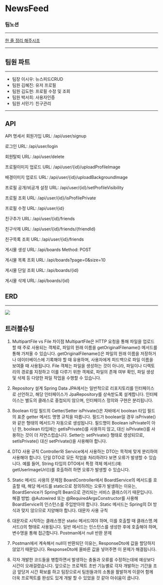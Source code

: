 # NewsFeed
### 팀노션
---
[한 줄 정리 해주시조](https://www.notion.so/teamsparta/1232dc3ef51481808460cf50e30e40d9)

---
## 팀원 파트
---
* 팀장 이시우: 뉴스피드CRUD
* 팀원 김혜진: 유저 프로필
* 팀원 김도현: 프로필 수정 및 조회
* 팀원 박서희: 사용자인증
* 팀원 서민기: 친구관리
---
## API
API 명세서
회원가입
URL: /api/user/signup

로그인
URL: /api/user/login

회원탈퇴
URL: /api/user/delete

프로필이미지 업로드
URL: /api/user/{id}/uploadProfileImage

배경이미지 업로드
URL: /api/user/{id}/uploadBackgroundImage

프로필 공개/비공개 설정
URL: /api/user/{id}/setProfileVisibility

프로필 조회
URL: /api/user/{id}/isProfilePrivate

프로필 수정
URL: /api/user/{id}

친구추가
URL: /api/user/{id}/friends

친구삭제
URL: /api/user/{id}/friends/{friendId}

친구목록 조회
URL: /api/user/{id}/friends

게시물 생성
URL: /api/boards
Method: POST

게시물 목록 조회
URL: /api/boards?page=0&size=10

게시물 단일 조회
URL: /api/boards/{id}

게시물 삭제
URL: /api/boards/{id}

## ERD
---

![](https://img1.daumcdn.net/thumb/R1280x0/?scode=mtistory2&fname=https%3A%2F%2Fblog.kakaocdn.net%2Fdn%2FbblU3h%2FbtsKhfZQ6WS%2FDS0wHcYl2hsMHsUgXNfwtK%2Fimg.png)


## 트러블슈팅

1. MultipartFile vs File 차이점
MultipartFile은 HTTP 요청을 통해 파일을 업로드할 때 주로 사용되는 객체로, 파일의 원래 이름을 getOriginalFilename() 메서드를 통해 가져올 수 있습니다.
getOriginalFilename()은 파일의 원래 이름을 저장하거나 데이터베이스에 기록해야 할 때 유용하며, 사용자에게 피드백으로 파일 이름을 보여줄 때 사용됩니다.
File 객체는 파일을 생성하는 것이 아니라, 파일이나 디렉토리의 경로를 지정하고 이를 다루기 위한 객체로, 파일의 존재 여부 확인, 파일 생성 및 삭제 등 다양한 파일 작업을 수행할 수 있습니다.

2. Repository 설계
Spring Data JPA에서는 일반적으로 리포지토리를 인터페이스로 선언하고, 해당 인터페이스가 JpaRepository를 상속받도록 설계합니다.
인터페이스는 별도의 클래스로 중첩되지 않으며, 인터페이스 정의와 구현은 분리됩니다.

3. Boolean 타입 필드의 Getter/Setter
isPrivate()은 자바에서 boolean 타입 필드의 표준 getter 메서드 명명 규칙을 따릅니다. 필드가 boolean일 경우 isPrivate()와 같은 형태의 메서드가 자동으로 생성됩니다.
필드명이 Boolean isPrivate이 아닌 한, boolean 타입에는 getIsPrivate()를 사용하지 않고, 대신 isPrivate()를 사용하는 것이 더 자연스럽습니다.
Setter는 setPrivate() 형태로 생성되므로, setIsPrivate() 대신 setPrivate()을 사용해야 합니다.

4. DTO 사용 규칙
Controller와 Service에서 사용하는 DTO는 목적에 맞게 분리하여 사용해야 합니다.
단일 DTO로 모든 작업을 처리하려다 보면 오류가 발생할 수 있습니다. 예를 들어, String 타입의 DTO에서 특정 객체 메서드(예: getUserImageUrl())를 호출하려 하면 오류가 발생할 수 있습니다.

5. Static 메서드 사용의 문제점
BoardController에서 BoardService의 메서드를 호출할 때, 해당 메서드를 static으로 정의하려는 오류가 발생하는 이유는, BoardService가 Spring의 Bean으로 관리되는 서비스 클래스이기 때문입니다.
해결 방법: @Autowired 또는 @RequiredArgsConstructor를 사용해 BoardService의 인스턴스를 주입받아야 합니다. Static 메서드는 Spring의 DI 방식과 맞지 않으므로 지양해야 합니다.
대문자 사용 규칙

6. 대문자로 시작하는 클래스명은 static 메서드여야 하며, 이를 호출할 때 클래스명.메서드()의 형태로 사용됩니다.
일반 메서드는 인스턴스를 생성한 후에 호출해야 하며, 변수명을 통해 접근합니다.
Postman에서 null 반환 문제

7. Postman에서 계속해서 null이 반환되던 이유는, ResponseDto에 값을 할당하지 않았기 때문입니다. ResponseDto에 올바른 값을 넣어주면 이 문제가 해결됩니다.

8. 각자 개발한 코드들을 병합하면서 발생하는 충돌과 오류를 수정하는데에 예상보다 시간이 오래걸렸습니다.
앞으로는 프로젝트 초반 기능별로 각자 개발하는 기간을 조금 앞당겨 시간 확보를 하고 팀장으로서 팀원들과의 소통을 활발하게 이끌어 함께 더욱 프로젝트를 완성도 있게 개발 할 수 있었을 것 같아 아쉬움이 큽니다.
